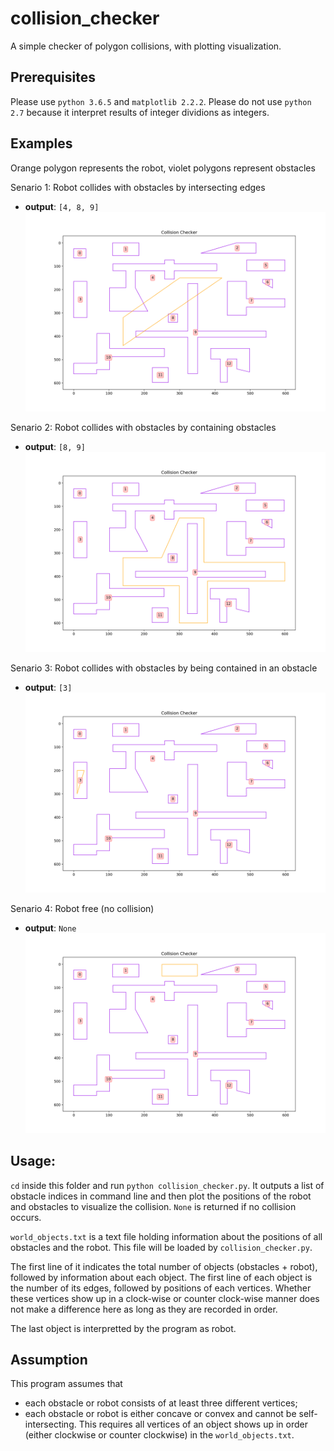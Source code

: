 # collision_checker
A simple checker of polygon collisions, with plotting visualization.

## Prerequisites
Please use ```python 3.6.5``` and ```matplotlib 2.2.2```. Please do not use ```python 2.7``` because it interpret results of integer dividions as integers.

## Examples
Orange polygon represents the robot, violet polygons represent obstacles

Senario 1: Robot collides with obstacles by intersecting edges
- **output**: ```[4, 8, 9]```
![](https://github.com/JingxiXu/collision_checker/blob/master/images/edges.png)

Senario 2: Robot collides with obstacles by containing obstacles
- **output**: ```[8, 9]```
![](https://github.com/JingxiXu/collision_checker/blob/master/images/outside.png)

Senario 3: Robot collides with obstacles by being contained in an obstacle
- **output**: ```[3]```
![](https://github.com/JingxiXu/collision_checker/blob/master/images/inside.png)

Senario 4: Robot free (no collision)
- **output**: ```None```
![](https://github.com/JingxiXu/collision_checker/blob/master/images/no_collision.png)

## Usage:
```cd``` inside this folder and run ```python collision_checker.py```. It outputs a list of obstacle indices in command line and then plot the positions of the robot and obstacles to visualize the collision. ```None``` is returned if no collision occurs.

```world_objects.txt``` is a text file holding information about the positions of all obstacles and the robot. This file will be loaded by ```collision_checker.py```. 

The first line of it indicates the total number of objects (obstacles + robot), followed by information about each object. The first line of each object is the number of its edges, followed by positions of each vertices. Whether these vertices show up in a clock-wise or counter clock-wise manner does not make a difference here as long as they are recorded in order. 

The last object is interpretted by the program as robot.

## Assumption
This program assumes that 
- each obstacle or robot consists of at least three different vertices;
- each obstacle or robot is either concave or convex and cannot be self-intersecting. This requires all vertices of an object shows up in order (either clockwise or counter clockwise) in the ```world_objects.txt```.
